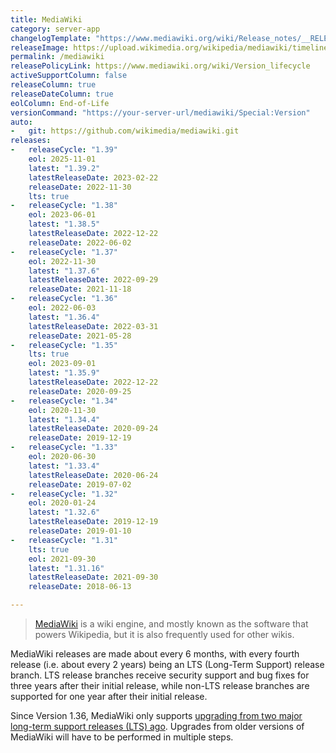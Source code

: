 ```yaml
---
title: MediaWiki
category: server-app
changelogTemplate: "https://www.mediawiki.org/wiki/Release_notes/__RELEASE_CYCLE__"
releaseImage: https://upload.wikimedia.org/wikipedia/mediawiki/timeline/of9ibgdvah78ld94hnu3ob5qeiwy4em.png
permalink: /mediawiki
releasePolicyLink: https://www.mediawiki.org/wiki/Version_lifecycle
activeSupportColumn: false
releaseColumn: true
releaseDateColumn: true
eolColumn: End-of-Life
versionCommand: "https://your-server-url/mediawiki/Special:Version"
auto:
-   git: https://github.com/wikimedia/mediawiki.git
releases:
-   releaseCycle: "1.39"
    eol: 2025-11-01
    latest: "1.39.2"
    latestReleaseDate: 2023-02-22
    releaseDate: 2022-11-30
    lts: true
-   releaseCycle: "1.38"
    eol: 2023-06-01
    latest: "1.38.5"
    latestReleaseDate: 2022-12-22
    releaseDate: 2022-06-02
-   releaseCycle: "1.37"
    eol: 2022-11-30
    latest: "1.37.6"
    latestReleaseDate: 2022-09-29
    releaseDate: 2021-11-18
-   releaseCycle: "1.36"
    eol: 2022-06-03
    latest: "1.36.4"
    latestReleaseDate: 2022-03-31
    releaseDate: 2021-05-28
-   releaseCycle: "1.35"
    lts: true
    eol: 2023-09-01
    latest: "1.35.9"
    latestReleaseDate: 2022-12-22
    releaseDate: 2020-09-25
-   releaseCycle: "1.34"
    eol: 2020-11-30
    latest: "1.34.4"
    latestReleaseDate: 2020-09-24
    releaseDate: 2019-12-19
-   releaseCycle: "1.33"
    eol: 2020-06-30
    latest: "1.33.4"
    latestReleaseDate: 2020-06-24
    releaseDate: 2019-07-02
-   releaseCycle: "1.32"
    eol: 2020-01-24
    latest: "1.32.6"
    latestReleaseDate: 2019-12-19
    releaseDate: 2019-01-10
-   releaseCycle: "1.31"
    lts: true
    eol: 2021-09-30
    latest: "1.31.16"
    latestReleaseDate: 2021-09-30
    releaseDate: 2018-06-13

---
```


> [MediaWiki](https://mediawiki.org) is a wiki engine, and mostly known as the software that powers Wikipedia, but it is also frequently used for other wikis.

MediaWiki releases are made about every 6 months, with every fourth release (i.e. about every 2 years) being an LTS (Long-Term Support) release branch. LTS release branches receive security support and bug fixes for three years after their initial release, while non-LTS release branches are supported for one year after their initial release.

Since Version 1.36, MediaWiki only supports [upgrading from two major long-term support releases (LTS) ago][upgrade]. Upgrades from older versions of MediaWiki will have to be performed in multiple steps.

[upgrade]: https://phabricator.wikimedia.org/T259771 "RFC: Drop support for older database upgrades on MediaWiki Phabricator"
